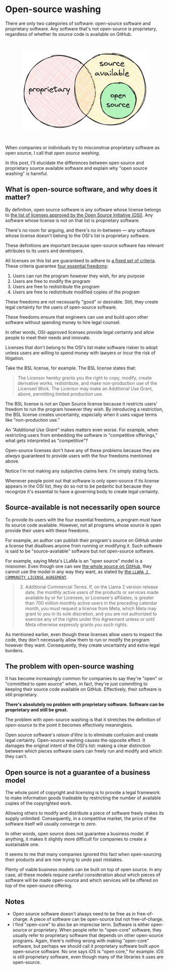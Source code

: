 # Open-source washing

There are only two categories of software: open-source software and proprietary software. Any software that's not open-source is proprietary, regardless of whether its source code is available on GitHub.

<br />
<p align="center">
  <picture>
    <source width="400px" media="(prefers-color-scheme: dark)" srcset="./img/source-available-is-not-open-source/open-source-dark.png">
    <source width="400px" media="(prefers-color-scheme: light)" srcset="./img/source-available-is-not-open-source/open-source.png">
    <img width="400px" alt="source-available sets" src="./img/source-available-is-not-open-source/open-source.png">
  </picture>
</p>
<br />

When companies or individuals try to misconstrue proprietary software as open source, I call that _open source washing_.

In this post, I'll elucidate the differences between open source and proprietary source available software and explain why "open source washing" is harmful.

## What is open-source software, and why does it matter?

By definition, open source software is any software whose license belongs to [the list of licenses approved by the Open Source Initiative (OSI)](https://opensource.org/licenses/). Any software whose license is not on that list is proprietary software.

There's no room for arguing, and there's no in-between — any software whose license doesn't belong to the OSI's list is proprietary software.

These definitions are important because open-source software has relevant attributes to its users and developers.

All licenses on this list are guaranteed to adhere to [a fixed set of criteria](https://opensource.org/osd/). These criteria guarantee [four essential freedoms](https://www.gnu.org/philosophy/free-sw.en.html):

1. Users can run the program however they wish, for any purpose
2. Users are free to modify the program
3. Users are free to redistribute the program
4. Users are free to redistribute modified copies of the program

These freedoms are not necessarily "good" or desirable. Still, they create legal certainty for the users of open-source software.

These freedoms ensure that engineers can use and build upon other software without spending money to hire legal counsel.

In other words, OSI-approved licenses provide legal certainty and allow people to meet their needs and innovate.

Licenses that don't belong to the OSI's list make software riskier to adopt unless users are willing to spend money with lawyers or incur the risk of litigation.

Take the BSL license, for example. The BSL license states that:

> The Licensor hereby grants you the right to copy, modify, create derivative works, redistribute, and make non-production use of the Licensed Work. The Licensor may make an Additional Use Grant, above, permitting limited production use.

The BSL license is _not_ an Open Source license because it restricts users' freedom to run the program however they wish. By introducing a restriction, the BSL license creates uncertainty, especially when it uses vague terms like "non-production use."

An _"Additional Use Grant"_ makes matters even worse. For example, when restricting users from embedding the software in "competitive offerings," what gets interpreted as "competitive"?

Open-source licenses don't have any of these problems because they are _always_ guaranteed to provide users with the four freedoms mentioned above.

Notice I'm not making any subjective claims here. I'm simply stating facts.

Whenever people point out that software is only open-source if its license appears in the OSI list, they do so not to be pedantic but because they recognize it's essential to have a governing body to create legal certainty.

## Source-available is not necessarily open source

To provide its users with the four essential freedoms, a program _must_ have its source code available. However, not all programs whose source is open provide their users with these freedoms.

For example, an author can publish their program's source on GitHub under a license that disallows anyone from running or modifying it. Such software is said to be "source-available" software but _not_ open-source software.

For example, saying Meta's LLaMa is an "open source" model is a misnomer. Even though one can see [the whole source on GitHub](https://github.com/facebookresearch/llama), they cannot use the model in any way they want, as stated by [the `LLAMA 2 COMMUNITY LICENSE AGREEMENT`](https://github.com/facebookresearch/llama/blob/1a240688810f8036049e8da36b073f63d2ac552c/LICENSE).

> 2. Additional Commercial Terms. If, on the Llama 2 version release date, the monthly active users of the products or services made available by or for Licensee, or Licensee's affiliates, is greater than 700 million monthly active users in the preceding calendar month, you must request a license from Meta, which Meta may grant to you in its sole discretion, and you are not authorized to exercise any of the rights under this Agreement unless or until Meta otherwise expressly grants you such rights.

As mentioned earlier, even though these licenses allow users to inspect the code, they don't necessarily allow them to run or modify the program however they want. Consequently, they create uncertainty and extra-legal burdens.

## The problem with open-source washing

It has become increasingly common for companies to say they're "open" or "committed to open source" when, in fact, they're just committing to keeping their source code available on GitHub. Effectively, their software is still proprietary.

**There's absolutely no problem with proprietary software. Software can be proprietary and still be great.**

The problem with open-source washing is that it stretches the definition of _open-source_ to the point it becomes effectively meaningless.

Open source software's _raison d'être_ is to eliminate confusion and create legal certainty. Open-source washing causes the opposite effect. It damages the original intent of the OSI's list: making a clear distinction between which pieces software users can freely run and modify and which they can't.

## Open source is not a guarantee of a business model

The whole point of copyright and licensing is to provide a legal framework to make information goods tradeable by restricting the number of available copies of the copyrighted work.

Allowing others to modify and distribute a piece of software freely makes its supply unlimited. Consequently, in a competitive market, the price of the software itself will usually converge to _zero_.

In other words, open source does not guarantee a business model. If anything, it makes it slightly more difficult for companies to create a sustainable one.

It seems to me that many companies ignored this fact when open-sourcing their products and are now trying to undo past mistakes.

Plenty of viable business models can be built on top of open source. In any case, all these models require careful consideration about which pieces of software will be made open-source and which services will be offered on top of the open-source offering.

## Notes

-   Open source software doesn't always need to be free as in free-of-charge. A piece of software can be open-source but not free-of-charge.
-   I find "open-core" to also be an imprecise term. Software is either open-source or proprietary. When people refer to "open-core" software, they usually refer to proprietary software that depends on other open-source programs.
    Again, there's nothing wrong with making "open-core" software, but perhaps we should call it proprietary software built upon open-source software.
    No one says iOS is "open core," for example. iOS is still proprietary software, even though many of the libraries it uses are open-source.
